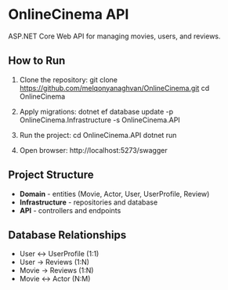 # OnlineCinema API

ASP.NET Core Web API for managing movies, users, and reviews.

## How to Run

1. Clone the repository:
  git clone https://github.com/melqonyanaghvan/OnlineCinema.git
  cd OnlineCinema

2. Apply migrations:
  dotnet ef database update -p OnlineCinema.Infrastructure -s OnlineCinema.API

3. Run the project:
  cd OnlineCinema.API
  dotnet run

4. Open browser:
  http://localhost:5273/swagger

## Project Structure
- **Domain** - entities (Movie, Actor, User, UserProfile, Review)
- **Infrastructure** - repositories and database
- **API** - controllers and endpoints

## Database Relationships
- User ↔ UserProfile (1:1)
- User → Reviews (1:N)
- Movie → Reviews (1:N)
- Movie ↔ Actor (N:M)

